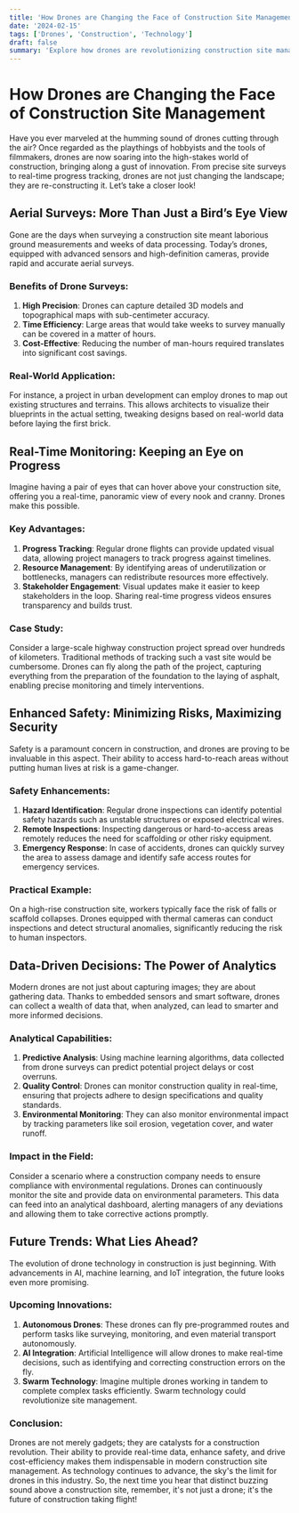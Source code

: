 ```yaml
---
title: 'How Drones are Changing the Face of Construction Site Management'
date: '2024-02-15'
tags: ['Drones', 'Construction', 'Technology']
draft: false
summary: 'Explore how drones are revolutionizing construction site management with real-time data, improved safety, and enhanced efficiency.'
---
```


# How Drones are Changing the Face of Construction Site Management

Have you ever marveled at the humming sound of drones cutting through the air? Once regarded as the playthings of hobbyists and the tools of filmmakers, drones are now soaring into the high-stakes world of construction, bringing along a gust of innovation. From precise site surveys to real-time progress tracking, drones are not just changing the landscape; they are re-constructing it. Let’s take a closer look!

## Aerial Surveys: More Than Just a Bird’s Eye View

Gone are the days when surveying a construction site meant laborious ground measurements and weeks of data processing. Today’s drones, equipped with advanced sensors and high-definition cameras, provide rapid and accurate aerial surveys.

### Benefits of Drone Surveys:

1. **High Precision**: Drones can capture detailed 3D models and topographical maps with sub-centimeter accuracy.
2. **Time Efficiency**: Large areas that would take weeks to survey manually can be covered in a matter of hours.
3. **Cost-Effective**: Reducing the number of man-hours required translates into significant cost savings.

### Real-World Application:

For instance, a project in urban development can employ drones to map out existing structures and terrains. This allows architects to visualize their blueprints in the actual setting, tweaking designs based on real-world data before laying the first brick.

## Real-Time Monitoring: Keeping an Eye on Progress

Imagine having a pair of eyes that can hover above your construction site, offering you a real-time, panoramic view of every nook and cranny. Drones make this possible.

### Key Advantages:

1. **Progress Tracking**: Regular drone flights can provide updated visual data, allowing project managers to track progress against timelines.
2. **Resource Management**: By identifying areas of underutilization or bottlenecks, managers can redistribute resources more effectively.
3. **Stakeholder Engagement**: Visual updates make it easier to keep stakeholders in the loop. Sharing real-time progress videos ensures transparency and builds trust.

### Case Study:

Consider a large-scale highway construction project spread over hundreds of kilometers. Traditional methods of tracking such a vast site would be cumbersome. Drones can fly along the path of the project, capturing everything from the preparation of the foundation to the laying of asphalt, enabling precise monitoring and timely interventions.

## Enhanced Safety: Minimizing Risks, Maximizing Security

Safety is a paramount concern in construction, and drones are proving to be invaluable in this aspect. Their ability to access hard-to-reach areas without putting human lives at risk is a game-changer.

### Safety Enhancements:

1. **Hazard Identification**: Regular drone inspections can identify potential safety hazards such as unstable structures or exposed electrical wires.
2. **Remote Inspections**: Inspecting dangerous or hard-to-access areas remotely reduces the need for scaffolding or other risky equipment.
3. **Emergency Response**: In case of accidents, drones can quickly survey the area to assess damage and identify safe access routes for emergency services.

### Practical Example:

On a high-rise construction site, workers typically face the risk of falls or scaffold collapses. Drones equipped with thermal cameras can conduct inspections and detect structural anomalies, significantly reducing the risk to human inspectors.

## Data-Driven Decisions: The Power of Analytics

Modern drones are not just about capturing images; they are about gathering data. Thanks to embedded sensors and smart software, drones can collect a wealth of data that, when analyzed, can lead to smarter and more informed decisions.

### Analytical Capabilities:

1. **Predictive Analysis**: Using machine learning algorithms, data collected from drone surveys can predict potential project delays or cost overruns.
2. **Quality Control**: Drones can monitor construction quality in real-time, ensuring that projects adhere to design specifications and quality standards.
3. **Environmental Monitoring**: They can also monitor environmental impact by tracking parameters like soil erosion, vegetation cover, and water runoff.

### Impact in the Field:

Consider a scenario where a construction company needs to ensure compliance with environmental regulations. Drones can continuously monitor the site and provide data on environmental parameters. This data can feed into an analytical dashboard, alerting managers of any deviations and allowing them to take corrective actions promptly.

## Future Trends: What Lies Ahead?

The evolution of drone technology in construction is just beginning. With advancements in AI, machine learning, and IoT integration, the future looks even more promising.

### Upcoming Innovations:

1. **Autonomous Drones**: These drones can fly pre-programmed routes and perform tasks like surveying, monitoring, and even material transport autonomously.
2. **AI Integration**: Artificial Intelligence will allow drones to make real-time decisions, such as identifying and correcting construction errors on the fly.
3. **Swarm Technology**: Imagine multiple drones working in tandem to complete complex tasks efficiently. Swarm technology could revolutionize site management.

### Conclusion:

Drones are not merely gadgets; they are catalysts for a construction revolution. Their ability to provide real-time data, enhance safety, and drive cost-efficiency makes them indispensable in modern construction site management. As technology continues to advance, the sky's the limit for drones in this industry. So, the next time you hear that distinct buzzing sound above a construction site, remember, it's not just a drone; it's the future of construction taking flight!